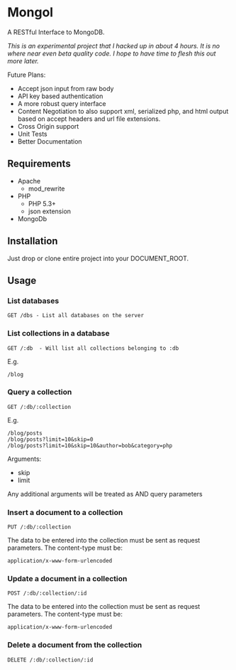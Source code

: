 # Mongol 

A RESTful Interface to MongoDB.

*This is an experimental project that I hacked up in about 4 hours.  It is no where near even beta quality code. I hope to have time to flesh this out more later.*

Future Plans:

* Accept json input from raw body
* API key based authentication
* A more robust query interface
* Content Negotiation to also support xml, serialized php, and html output based on accept headers and url file extensions.
* Cross Origin support
* Unit Tests
* Better Documentation

## Requirements

* Apache
	* mod_rewrite
* PHP
	* PHP 5.3+
	* json extension
* MongoDb

## Installation

Just drop or clone entire project into your DOCUMENT_ROOT.


## Usage

### List databases

    GET /dbs - List all databases on the server

### List collections in a database

    GET /:db  - Will list all collections belonging to :db

E.g.   

    /blog

### Query a collection
   
    GET /:db/:collection

E.g.  

	/blog/posts
	/blog/posts?limit=10&skip=0
	/blog/posts?limit=10&skip=10&author=bob&category=php

Arguments: 

* skip  
* limit

Any additional arguments will be treated as AND query parameters

### Insert a document to a collection

    PUT /:db/:collection

The data to be entered into the collection must be sent as request parameters.
The content-type must be:  

    application/x-www-form-urlencoded

### Update a document in a collection

    POST /:db/:collection/:id

The data to be entered into the collection must be sent as request parameters.
The content-type must be:  

    application/x-www-form-urlencoded

### Delete a document from the collection

	DELETE /:db/:collection/:id